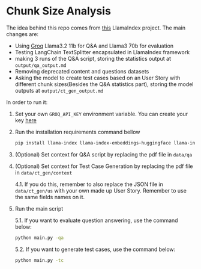 # Chunk Size Analysis
The idea behind this repo comes from [this](https://www.llamaindex.ai/blog/evaluating-the-ideal-chunk-size-for-a-rag-system-using-llamaindex-6207e5d3fec5) LlamaIndex project. The main changes are:
- Using [Groq](https://groq.com/) Llama3.2 11b for Q&A and Llama3 70b for evaluation
- Testing LangChain TextSplitter encapsulated in LlamaIndex framework
- making 3 runs of the Q&A script, storing the statistics output at `output/qa_output.md`
- Removing deprecated content and questions datasets
- Asking the model to create test cases based on an User Story with different chunk sizes(Besides the Q&A statistics part), storing the model outputs at `output/ct_gen_output.md`
  
In order to run it:
1. Set your own `GROQ_API_KEY` environment variable. You can create your key [here](https://console.groq.com/keys)
2. Run the installation requirements command bellow
   ```bash
   pip install llama-index llama-index-embeddings-huggingface llama-index-llms-groq spacy langchain
   ```
3. (Optional) Set context for Q&A script by replacing the pdf file in `data/qa`
4. (Optional) Set context for Test Case Generation by replacing the pdf file in `data/ct_gen/context`
   
   4.1. If you do this, remember to also replace the JSON file in `data/ct_gen/us` with your own made up User Story. Remember to use the same fields names on it.
5. Run the main script
   
   5.1. If you want to evaluate question answering, use the command below:
   ```bash
   python main.py -qa
   ```
   5.2. If you want to generate test cases, use the command below:
   ```bash
   python main.py -tc
   ```
